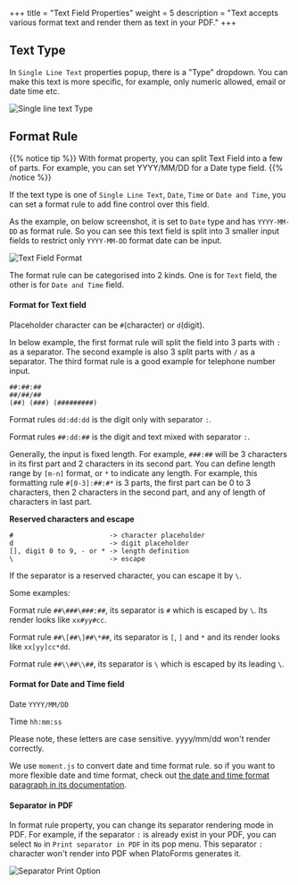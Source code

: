 +++
title = "Text Field Properties"
weight = 5
description = "Text accepts various format text and render them as text in your PDF."
+++

## Text Type

In `Single Line Text` properties popup, there is a "Type" dropdown. You can make this text is more specific, for example, only numeric allowed, email or date time etc.

![Single line text Type](/images/page/form/text-type.png)

## Format Rule

{{% notice tip  %}}
<a name="HM-EDITOR-010" class="anchor"></a>
With format property, you can split Text Field into a few of parts. For example, you can set YYYY/MM/DD for a Date type field.
{{% /notice %}}

If the text type is one of `Single Line Text`, `Date`, `Time` or `Date and Time`, you can set a format rule to add fine control over this field.


As the example, on below screenshot, it is set to `Date` type and has `YYYY-MM-DD` as format rule. So you can see this text field is split into 3 smaller input fields to restrict only `YYYY-MM-DD` format date can be input.

![Text Field Format](/images/page/form/text-format.png)

The format rule can be categorised into 2 kinds. One is for `Text` field, the other is for `Date and Time` field. 

#### Format for Text field 

Placeholder character can be `#`(character) or `d`(digit).  


In below example, the first format rule will split the field into 3 parts with `:` as a separator.  The second example is also 3 split parts with `/` as a separator. The third format rule is a good example for telephone number input.

```
##:##:##
##/##/##
(##) (###) (#########)
```

Format rules `dd:dd:dd` is the digit only with separator  `:`. 

Format rules `##:dd:##` is the digit and text mixed with separator  `:`. 


Generally, the input is fixed length. For example, `###:##` will be 3 characters in its first part and 2 characters in its second part. You can define length range by `[m-n]` format, or `*` to indicate any length. For example, this formatting rule `#[0-3]:##:#*` is 3 parts,  the first part can be 0 to 3 characters, then 2 characters in the second part, and any of length of characters in last part.

**Reserved characters and escape**

```
#                        -> character placeholder
d                        -> digit placeholder
[], digit 0 to 9, - or * -> length definition
\                        -> escape 
```

If the separator is a reserved character, you can escape it by `\`.  

Some examples: 

Format rule `##\###\###:##`, its separator is `#` which is escaped by `\`. Its render looks like `xx#yy#cc`.

Format rule `##\[##\]##\*##`, its separator is `[`,  `]` and `*` and its render looks like `xx[yy]cc*dd`. 

Format rule `##\\##\\##`, its separator is `\` which is escaped by its leading `\`.


#### Format for Date and Time field 

Date `YYYY/MM/DD`

Time `hh:mm:ss`

Please note, these letters are case sensitive. yyyy/mm/dd won't render correctly.

We use `moment.js` to convert date and time format rule. so if you want to more flexible date and time format, check out [the date and time format paragraph in its documentation](http://momentjs.com/docs/).


#### Separator in PDF
In format rule property, you can change its separator rendering mode in PDF. For example, if the separator `:` is already exist in your PDF, you can select `No` in `Print separator in PDF` in its pop menu. This separator `:` character won't render into PDF when PlatoForms generates it.

![Separator Print Option](/images/page/form/separator-print.png)